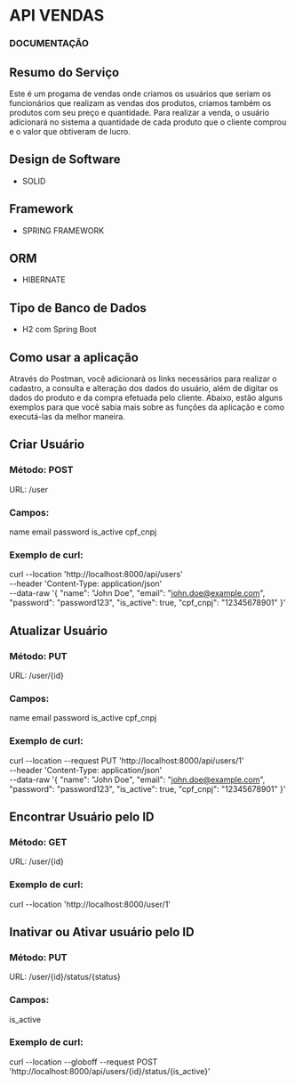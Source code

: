 # API VENDAS

### DOCUMENTAÇÃO

## Resumo do Serviço
 Este é um progama de vendas onde criamos os usuários que seriam os funcionários que realizam as vendas dos produtos, criamos também os produtos com seu preço e quantidade. Para realizar a venda, o usuário adicionará no sistema a quantidade de cada produto que o cliente comprou e o valor que obtiveram de lucro.

## Design de Software
 - SOLID

## Framework
 - SPRING FRAMEWORK

## ORM
 - HIBERNATE

## Tipo de Banco de Dados
- H2 com Spring Boot

## Como usar a aplicação
  Através do Postman, você adicionará os links necessários para realizar o cadastro, a consulta e alteração dos dados do usuário, além de digitar os dados do produto e da compra efetuada pelo cliente. Abaixo, estão alguns exemplos para que você sabia mais sobre as funções da aplicação e como executá-las da melhor maneira.

## Criar Usuário
### Método: POST
URL: /user
### Campos:
name
email
password
is_active
cpf_cnpj
### Exemplo de curl:

curl --location 'http://localhost:8000/api/users' \
--header 'Content-Type: application/json' \
--data-raw '{
    "name": "John Doe",
    "email": "john.doe@example.com",
    "password": "password123",
    "is_active": true,
    "cpf_cnpj": "12345678901"
}'

## Atualizar Usuário
### Método: PUT
URL: /user/{id}
### Campos:
name
email
password
is_active
cpf_cnpj
### Exemplo de curl:
curl --location --request PUT 'http://localhost:8000/api/users/1' \
--header 'Content-Type: application/json' \
--data-raw '{
    "name": "John Doe",
    "email": "john.doe@example.com",
    "password": "password123",
    "is_active": true,
    "cpf_cnpj": "12345678901"
}'

## Encontrar Usuário pelo ID
### Método: GET 
URL: /user/{id}
### Exemplo de curl:


curl --location 'http://localhost:8000/user/1'

## Inativar ou Ativar usuário pelo ID
### Método: PUT
URL: /user/{id}/status/{status}
### Campos:
is_active
### Exemplo de curl:

curl --location --globoff --request POST 'http://localhost:8000/api/users/{id}/status/{is_active}'
